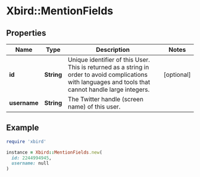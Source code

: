 # Xbird::MentionFields

## Properties

| Name | Type | Description | Notes |
| ---- | ---- | ----------- | ----- |
| **id** | **String** | Unique identifier of this User. This is returned as a string in order to avoid complications with languages and tools that cannot handle large integers. | [optional] |
| **username** | **String** | The Twitter handle (screen name) of this user. |  |

## Example

```ruby
require 'xbird'

instance = Xbird::MentionFields.new(
  id: 2244994945,
  username: null
)
```

